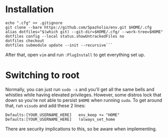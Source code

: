 # Installation

```
echo ".cfg" >> .gitignore
git clone --bare https://github.com/Spazholio/env.git $HOME/.cfg
alias dotfiles="$(which git) --git-dir=$HOME/.cfg/ --work-tree=$HOME"
dotfiles config --local status.showUntrackedFiles no
dotfiles checkout
dotfiles submodule update --init --recursive```
```
After that, open `vim` and run `:PlugInstall` to get everything set up.

# Switching to root
Normally, you can just run `sudo -s` and you'll get all the same bells and whistles while having elevated privileges.  However, some distros lock that down so you're not able to persist `$HOME` when running `sudo`.  To get around that, run `visudo` and add these 2 lines:
```
Defaults:[YOUR_USERNAME_HERE]   env_keep += "HOME"
Defaults:[YOUR_USERNAME_HERE]   !always_set_home
```
There are security implications to this, so be aware when implementing.
